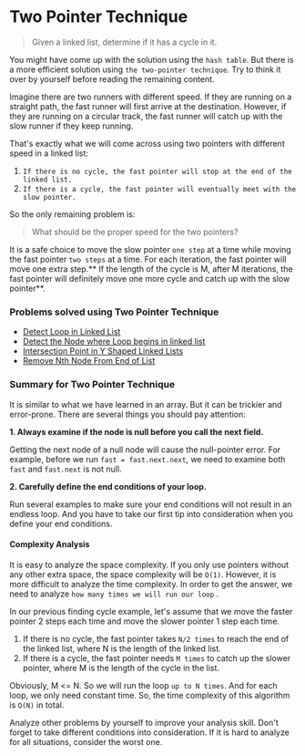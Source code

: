 # Two Pointer Technique

> Given a linked list, determine if it has a cycle in it.

You might have come up with the solution using the `hash table`. But there is a more efficient solution using `the two-pointer technique`. Try to think it over by yourself before reading the remaining content.

Imagine there are two runners with different speed. If they are running on a straight path, the fast runner will first arrive at the destination. However, if they are running on a circular track, the fast runner will catch up with the slow runner if they keep running.

That's exactly what we will come across using two pointers with different speed in a linked list:

1. `If there is no cycle, the fast pointer will stop at the end of the linked list.`
2. `If there is a cycle, the fast pointer will eventually meet with the slow pointer.`

So the only remaining problem is:

> What should be the proper speed for the two pointers?

It is a safe choice to move the slow pointer `one step` at a time while moving the fast pointer `two steps` at a time. For each iteration, the fast pointer will move one extra step.** If the length of the cycle is M, after M iterations, the fast pointer will definitely move one more cycle and catch up with the slow pointer**.

### Problems solved using Two Pointer Technique

* [Detect Loop in Linked List](../../../problem-solutions/linked-list-problems/detect-loop-in-linked-list.md)
* [Detect the Node where Loop begins in linked list](../../../problem-solutions/linked-list-problems/detect-the-node-where-loop-begins-in-linked-list.md)
* [Intersection Point in Y Shaped Linked Lists](../../../problem-solutions/linked-list-problems/intersection-point-in-y-shaped-linked-lists.md)
* [Remove Nth Node From End of List](../../../problem-solutions/linked-list-problems/remove-nth-node-from-end-of-list.md)

### Summary for Two Pointer Technique

It is similar to what we have learned in an array. But it can be trickier and error-prone. There are several things you should pay attention:

**1. Always examine if the node is null before you call the next field.**

Getting the next node of a null node will cause the null-pointer error. For example, before we run `fast = fast.next.next`, we need to examine both `fast` and `fast.next` is not null.

**2. Carefully define the end conditions of your loop.**

Run several examples to make sure your end conditions will not result in an endless loop. And you have to take our first tip into consideration when you define your end conditions.

#### Complexity Analysis

It is easy to analyze the space complexity. If you only use pointers without any other extra space, the space complexity will be `O(1)`. However, it is more difficult to analyze the time complexity. In order to get the answer, we need to analyze `how many times we will run our loop` .

In our previous finding cycle example, let's assume that we move the faster pointer 2 steps each time and move the slower pointer 1 step each time.

1. If there is no cycle, the fast pointer takes `N/2 times` to reach the end of the linked list, where N is the length of the linked list.
2. If there is a cycle, the fast pointer needs `M times` to catch up the slower pointer, where M is the length of the cycle in the list.

Obviously, M <= N. So we will run the loop `up to N times`. And for each loop, we only need constant time. So, the time complexity of this algorithm is `O(N)` in total.

Analyze other problems by yourself to improve your analysis skill. Don't forget to take different conditions into consideration. If it is hard to analyze for all situations, consider the worst one.
